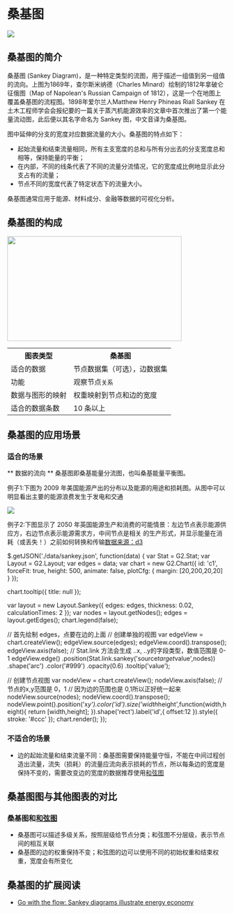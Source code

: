 <!--
title: 桑基图
tags: relation,flow
-->

# 桑基图

<img src="https://zos.alipayobjects.com/rmsportal/HKAIVpKdyzjGbWEeFIzn.png" />

## 桑基图的简介

桑基图 (Sankey Diagram)，是一种特定类型的流图，用于描述一组值到另一组值的流向。上图为1869年，查尔斯米纳德（Charles Minard）绘制的1812年拿破仑征俄图（Map of Napolean's Russian Campaign of 1812），这是一个在地图上覆盖桑基图的流程图。1898年爱尔兰人Matthew Henry Phineas Riall Sankey 在土木工程师学会会报纪要的一篇关于蒸汽机能源效率的文章中首次推出了第一个能量流动图，此后便以其名字命名为 Sankey 图，中文音译为桑基图。

图中延伸的分支的宽度对应数据流量的大小。桑基图的特点如下：

* 起始流量和结束流量相同，所有主支宽度的总和与所有分出去的分支宽度总和相等，保持能量的平衡；
* 在内部，不同的线条代表了不同的流量分流情况，它的宽度成比例地显示此分支占有的流量；
* 节点不同的宽度代表了特定状态下的流量大小。

桑基图通常应用于能源、材料成分、金融等数据的可视化分析。


## 桑基图的构成

<img class="constitute-img" src="https://zos.alipayobjects.com/rmsportal/xdfcZJIJNiHPxdLGcRDT.png" width="400px" height='240'/>

<table class="struct-table">
  <tr>
    <th>图表类型</th>
    <th>桑基图</th>
  </tr>
  <tr>
    <td>适合的数据</td>
    <td>节点数据集（可选），边数据集</td>
  </tr>
  <tr>
    <td>功能</td>
    <td>观察节点<code>关系</code></td>
  </tr>
  <tr>
    <td>数据与图形的映射</td>
    <td>权重映射到节点和边的宽度</td>
  </tr>
  <tr>
    <td>适合的数据条数</td>
    <td>10 条以上</td>
  </tr>
</table>

<div style="clear: both;"></div>

## 桑基图的应用场景

### 适合的场景

** 数据的流向 ** 桑基图即桑基能量分流图，也叫桑基能量平衡图。

例子1:下图为 2009 年美国能源产出的分布以及能源的用途和损耗图。从图中可以明显看出主要的能源浪费发生于发电和交通

<img src="https://zos.alipayobjects.com/rmsportal/sYBCGCZwEwkaQnFjPEZA.jpeg" />

例子2:下图显示了 2050 年英国能源生产和消费的可能情景：左边节点表示能源供应方，右边节点表示能源需求方，中间节点是相关
的生产形式，并显示能量在消耗（或丢失！）之前如何转换和传输[数据来源：d3](https://bost.ocks.org/mike/sankey/energy.json)

<div id="c1"></div>

<div class="code hide">
$.getJSON('./data/sankey.json', function(data) {
var Stat = G2.Stat;
var Layout = G2.Layout;
var edges = data;
var chart = new G2.Chart({
  id: 'c1',
  forceFit: true,
  height: 500,
  animate: false,
  plotCfg: {
    margin: [20,200,20,20]
  }
});

chart.tooltip({
  title: null
});

var layout = new Layout.Sankey({
  edges: edges,
  thickness: 0.02,
  calculationTimes: 2
});
var nodes = layout.getNodes();
edges = layout.getEdges();
chart.legend(false);

// 首先绘制 edges，点要在边的上面
// 创建单独的视图
var edgeView = chart.createView();
edgeView.source(edges);
edgeView.coord().transpose();
edgeView.axis(false);
// Stat.link 方法会生成 ..x, ..y的字段类型，数值范围是 0-1
edgeView.edge()
  .position(Stat.link.sankey('source*target*value',nodes))
  .shape('arc')
  .color('#999')
  .opacity(0.6)
  .tooltip('value');

// 创建节点视图
var nodeView = chart.createView();
nodeView.axis(false);
// 节点的x,y范围是 0，1
// 因为边的范围也是 0,1所以正好统一起来
nodeView.source(nodes);
nodeView.coord().transpose();
nodeView.point().position('x*y').color('id').size('width*height',function(width,height){
  return [width,height];
}).shape('rect').label('id',{
  offset:12
}).style({
  stroke: '#ccc'
});
chart.render();
});
</div>

### 不适合的场景

* 边的起始流量和结束流量不同：桑基图需要保持能量守恒，不能在中间过程创造出流量，流失（损耗）的流量应流向表示损耗的节点，所以每条边的宽度是保持不变的，需要改变边的宽度的数据推荐使用[和弦图](chord.html)

## 桑基图图与其他图表的对比

### 桑基图和[和弦图](chord.html)
* 桑基图可以描述多级关系，按照层级给节点分类；和弦图不分层级，表示节点间的相互关联
* 桑基图的边的权重保持不变；和弦图的边可以使用不同的初始权重和结束权重，宽度会有所变化

## 桑基图的扩展阅读

- [Go with the flow: Sankey diagrams illustrate energy economy](http://ecowest.org/2013/05/06/sankey-energy/)

